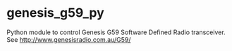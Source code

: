 # genesis_g59_py
Python module to control Genesis G59 Software Defined Radio transceiver.
See http://www.genesisradio.com.au/G59/

